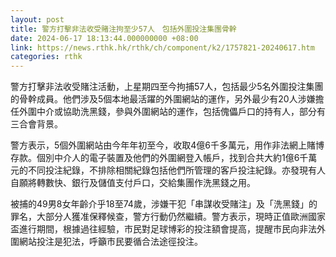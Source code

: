 ```yaml
---
layout: post
title: 警方打擊非法收受賭注拘至少57人　包括外圍投注集團骨幹
date: 2024-06-17 18:13:44.000000000 +08:00
link: https://news.rthk.hk/rthk/ch/component/k2/1757821-20240617.htm
categories: rthk
---
```


警方打擊非法收受賭注活動，上星期四至今拘捕57人，包括最少5名外圍投注集團的骨幹成員。他們涉及5個本地最活躍的外圍網站的運作，另外最少有20人涉嫌擔任外圍中介或協助洗黑錢，參與外圍網站的運作，包括傀儡戶口的持有人，部分有三合會背景。

警方表示，5個外圍網站由今年年初至今，收取4億6千多萬元，用作非法網上賭博存款。個別中介人的電子裝置及他們的外圍網登入帳戶，找到合共大約1億6千萬元的不同投注紀錄，不排除相關紀錄包括他們所管理的客戶投注紀錄。亦發現有人自願將轉數快、銀行及儲值支付戶口，交給集團作洗黑錢之用。

被捕的49男8女年齡介乎18至74歲，涉嫌干犯「串謀收受賭注」及「洗黑錢」的罪名，大部分人獲准保釋候查，警方行動仍然繼續。警方表示，現時正值歐洲國家盃進行期間，根據過往經驗，巿民對足球博彩的投注額會提高，提醒巿民向非法外圍網站投注是犯法，呼籲巿民要循合法途徑投注。
